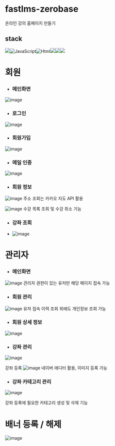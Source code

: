 # fastlms-zerobase
온라인 강의 홈페이지 만들기

## stack

<img src="https://img.shields.io/badge/spring-6DB33F?style=for-the-badge&logo=spring&logoColor=white"><img alt="JavaScript" src ="https://img.shields.io/badge/JavaScriipt-F7DF1E.svg?&style=for-the-badge&logo=JavaScript&logoColor=black"/><img alt="Html" src ="https://img.shields.io/badge/HTML5-E34F26.svg?&style=for-the-badge&logo=HTML5&logoColor=white"/><img src="https://img.shields.io/badge/mysql-4479A1?style=for-the-badge&logo=mysql&logoColor=white"><img src="https://img.shields.io/badge/css-1572B6?style=for-the-badge&logo=css3&logoColor=white"><img src="https://img.shields.io/badge/mariaDB-003545?style=for-the-badge&logo=mariaDB&logoColor=white">


# 회원


- ### 메인화면
![image](https://user-images.githubusercontent.com/79897135/215277976-4c78b9f0-0c83-49c2-910e-7d33cfdeb115.png)

- ### 로그인
![image](https://user-images.githubusercontent.com/79897135/215278004-858a928a-cc30-4fc9-814d-2c3a840803ec.png)

- ### 회원가입
![image](https://user-images.githubusercontent.com/79897135/215278095-56d75e18-d3e9-44e9-b3dc-f1b1941548aa.png)

- ### 메일 인증
![image](https://user-images.githubusercontent.com/79897135/215278199-b9980b41-4523-4d07-a3b8-eb94c9383268.png)

- ### 회원 정보
![image](https://user-images.githubusercontent.com/79897135/215278255-16f44136-2b4d-447c-830a-e7fa77c0bff0.png)
주소 조회는 카카오 지도 API 활용

![image](https://user-images.githubusercontent.com/79897135/215278287-a81400a6-53a3-4116-af1b-785c9cac8dd5.png)
수강 목록 조회 및 수강 취소 기능

- ### 강좌 조회
- ![image](https://user-images.githubusercontent.com/79897135/215278320-b8c04fa1-0b78-4dda-80c9-b125f894f4a1.png)




# 관리자


- ### 메인화면
![image](https://user-images.githubusercontent.com/79897135/215278339-bd9675e3-b913-4444-ad03-7a557834dd90.png)
관리자 권한이 있는 유저만 해당 페이지 접속 가능


- ### 회원 관리
![image](https://user-images.githubusercontent.com/79897135/215278376-e8ad7e5b-607c-4065-b1b1-59da3c775f1e.png)
유저 접속 이력 조회 외에도 개인정보 조회 가능


- ### 회원 상세 정보
![image](https://user-images.githubusercontent.com/79897135/215278431-da4daa78-ffb7-4c28-ba55-8bae8ada1610.png)


- ### 강좌 관리
![image](https://user-images.githubusercontent.com/79897135/215278462-08a43c8d-0491-4c0c-91df-18d94973363a.png)

강좌 등록
![image](https://user-images.githubusercontent.com/79897135/215278630-778ed1e7-a51a-4416-8b1e-d487b7d7082f.png)
네이버 에디터 활용, 이미지 등록 가능


- ### 강좌 카테고리 관리

![image](https://user-images.githubusercontent.com/79897135/215278721-a58c376f-80b7-413b-9584-8e79faab0d80.png)

강좌 등록에 필요한 카테고리 생성 및 삭제 기능



# 배너 등록 / 해제

![image](https://user-images.githubusercontent.com/79897135/215278671-e5f50239-133b-4765-b8b2-84bbb0af331c.png)


